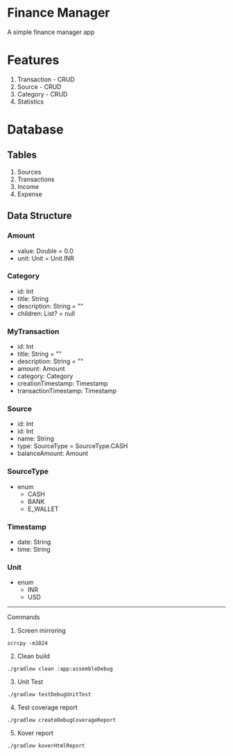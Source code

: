 # Finance Manager

A simple finance manager app

# Features

1. Transaction - CRUD
2. Source - CRUD
3. Category - CRUD
4. Statistics

# Database

## Tables

1. Sources
2. Transactions
3. Income
4. Expense

## Data Structure

### Amount

- value: Double = 0.0
- unit: Unit = Unit.INR

### Category

- id: Int
- title: String
- description: String = ""
- children: List<Category>? = null

### MyTransaction

- id: Int
- title: String = ""
- description: String = ""
- amount: Amount
- category: Category
- creationTimestamp: Timestamp
- transactionTimestamp: Timestamp

### Source

- id: Int
- id: Int
- name: String
- type: SourceType = SourceType.CASH
- balanceAmount: Amount

### SourceType

- enum
  - CASH
  - BANK
  - E_WALLET

### Timestamp

- date: String
- time: String

### Unit

- enum
  - INR
  - USD

---

Commands

1. Screen mirroring

`scrcpy -m1024`

2. Clean build

`./gradlew clean :app:assembleDebug`

3. Unit Test

`./gradlew testDebugUnitTest `

4. Test coverage report

`./gradlew createDebugCoverageReport`

5. Kover report

`./gradlew koverHtmlReport`

